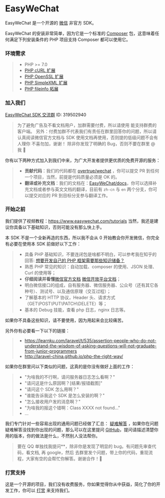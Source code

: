 # EasyWeChat

EasyWeChat 是一个开源的 [微信](http://www.wechat.com) 非官方 SDK。

EasyWeChat 的安装非常简单，因为它是一个标准的 [Composer](https://getcomposer.org/) 包，这意味着任何满足下列安装条件的 PHP 项目支持 Composer 都可以使用它。

### 环境需求

> - PHP >= 7.0
> - [PHP cURL 扩展](http://php.net/manual/en/book.curl.php)
> - [PHP OpenSSL 扩展](http://php.net/manual/en/book.openssl.php)
> - [PHP SimpleXML 扩展](http://php.net/manual/en/book.simplexml.php)
> - [PHP fileinfo 拓展](http://php.net/manual/en/book.fileinfo.php)

### 加入我们

[EasyWeChat SDK 交流群](http://shang.qq.com/wpa/qunwpa?idkey=b4dcf3ec51a7e8c3c3a746cf450ce59895e5c4ec4fbcb0f80c2cd97c3c6e63e9) ID: 319502940

> 为了避免广告及不看文档用户，加群需要付费，所以请使用 能支持群费的客户端。
> 另外：付费加群不代表我们有责任在群里回答你的问题，所以请认真阅读微信官方文档与 SDK 使用文档再使用，否则提的低级问题不会有人理你
> 不喜勿加，谢谢！
> 除非你发现了明确的 Bug，否则不要在群里 @ 我 :pray:

你有以下两种方式加入到我们中来，为广大开发者提供更优质的免费开源的服务：

> - **贡献代码**：我们的代码都在 [overtrue/wechat](https://github.com/overtrue/wechat) ，你可以提交 PR 到任何一个项目，当然，前提是代码质量必须是 OK 的。
> - **翻译或补充文档**：我们的文档在：[EasyWeChat/docs](https://github.com/easywechat/docs/)，你可以选择补充文档或者参与英文文档的翻译，目前有 `zh-cn` 与 `en` 两个分支，你可以提交对应的 PR 到目标分支参与翻译工作。

### 开始之前

我们提供了视频教程：https://www.easywechat.com/tutorials 当然，我还是建议你具备以下基础知识，否则可能没有那么快上手。

本 SDK 不是一个全新再造的东西，所以我不会从 0 开始教会你开发微信，你完全有必要在使用本 SDK 前做好以下工作：

> - 具备 PHP 基础知识，不要连闭包是啥都不明白，可以参考我在知乎的回答: [想要开发自己的 PHP 框架需要那些知识储备？](http://www.zhihu.com/question/26635323/answer/33812516)
> - 熟悉 PHP 常见的知识：自动加载、composer 的使用、JSON 处理、Curl 的使用等；
> - **仔细阅读并看懂**[微信官方文档](http://mp.weixin.qq.com/wiki/13/80a1a25adbc46faf2716774c423b3151.html) [微信开放平台文档](https://open.weixin.qq.com/cgi-bin/showdocument?action=dir_list&t=resource/res_list&verify=1&id=open1419318292&token=&lang=zh_CN)；
> - 明白微信接口的组成，自有服务器、微信服务器、公众号（还有其它各种号）、测试号、以及通信原理（交互过程）；
> - 了解基本的 HTTP 协议，Header 头、请求方式（GET\POST\PUT\PATCH\DELETE）等；
> - 基本的 Debug 技能，查看 php 日志，nginx 日志等。

如果你不具备这些知识，请不要使用，因为用起来会比较痛苦。

另外你有必要看一下以下的链接：

> - https://learnku.com/laravel/t/535/assertion-people-who-do-not-understand-the-wisdom-of-asking-questions-will-not-graduate-from-junior-programmers
> - http://laravel-china.github.io/php-the-right-way/

如果你在群里问以下类似的问题，这真的是你没有做好上面的工作：

> - "为啥我的不行啊，请问服务器日志怎么看啊？"
> - "请问这是什么原因啊？[结果/报错截图]"
> - "请问这个 SDK 怎么用啊？"
> - "谁能告诉我这个 SDK 是怎么安装的啊？"
> - "怎么接收用户发的消息啊？"
> - "为啥我的报这个错啊：Class XXXX not found..."
> - ...

我们专门针对一些容易出现的通用问题已经做了汇总： [疑难解答](/docs/master/zh-CN/troubleshooting) ，如果你在问题疑难解答没找到你出现的问题，那么可以在这里提问 [GitHub](https://github.com/overtrue/wechat/issues)，提问请描述清楚你用的版本，你的做法是什么，不然别人没法帮你。

> 要在 QQ 单独找我提问\*\*，除非你是发现了明显的 bug。有问题先审查代码，看文档, 再 google，然后 去群里发个问题，带上你的代码，重现流程，大家有空的会帮忙你解答。谢谢合作！:pray:

### 打赏支持

这是一个开源的项目，我们没有收费服务，你如果觉得你从中获益，简化了你的开发工作，你可以 [打赏](/donate) 来支持我们。
